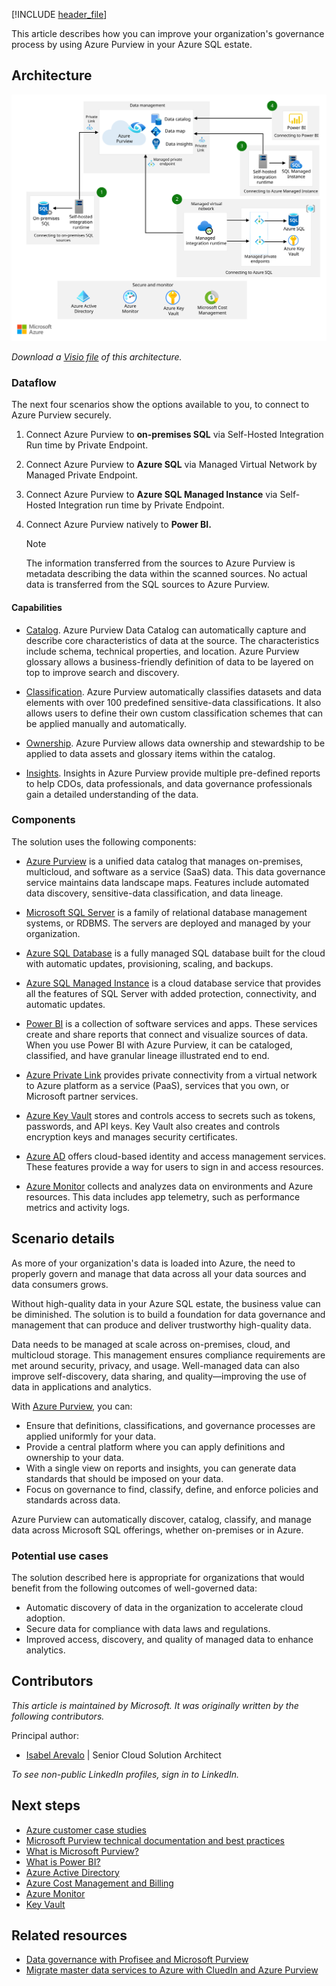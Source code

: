 [!INCLUDE [header_file](../../../includes/sol-idea-header.md)]

This article describes how you can improve your organization's governance process by using Azure Purview in your Azure SQL estate.

## Architecture

[![Architecture diagram shows how Azure Purview scans and classifies data and data lake storage.](../media/azure-purview-sql-estate-architecture.svg)](../media/azure-purview-sql-estate-architecture.svg#lightbox)

*Download a [Visio file](https://arch-center.azureedge.net/azure-purview-sql-estate-architecture.vsdx) of this architecture.*

### Dataflow

The next four scenarios show the options available to you, to connect to Azure Purview securely.

1. Connect Azure Purview to **on-premises SQL** via Self-Hosted Integration Run time by Private Endpoint.

1. Connect Azure Purview to **Azure SQL** via Managed Virtual Network by Managed Private Endpoint.

1. Connect Azure Purview to **Azure SQL Managed Instance** via Self-Hosted Integration run time by Private Endpoint.

1. Connect Azure Purview natively to **Power BI.**

    > [!NOTE]
    > The information transferred from the sources to Azure Purview is metadata describing the data within the scanned sources. No actual data is transferred from the SQL sources to Azure Purview.
    >

#### Capabilities

- [Catalog](/azure/purview/overview#data-catalog). Azure Purview Data Catalog can automatically capture and describe core characteristics of data at the source. The characteristics include schema, technical properties, and location. Azure Purview glossary allows a business-friendly definition of data to be layered on top to improve search and discovery.

- [Classification](/azure/purview/concept-best-practices-classification). Azure Purview automatically classifies datasets and data elements with over 100 predefined sensitive-data classifications. It also allows users to define their own custom classification schemes that can be applied manually and automatically.

- [Ownership](/azure/purview/quickstart-create-collection). Azure Purview allows data ownership and stewardship to be applied to data assets and glossary items within the catalog.

- [Insights](/azure/purview/concept-insights). Insights in Azure Purview provide multiple pre-defined reports to help CDOs, data professionals, and data governance professionals gain a detailed understanding of the data.

### Components

The solution uses the following components:

- [Azure Purview](https://azure.microsoft.com/services/purview) is a unified data catalog that manages on-premises, multicloud, and software as a service (SaaS) data. This data governance service maintains  data landscape maps. Features include automated data discovery, sensitive-data classification, and data lineage.

- [Microsoft SQL Server](/sql) is a family of relational database management systems, or RDBMS. The servers are deployed and managed by your organization.

- [Azure SQL Database](https://azure.microsoft.com/products/azure-sql/database) is a fully managed SQL database built for the cloud with automatic updates, provisioning, scaling, and backups.

- [Azure SQL Managed Instance](https://azure.microsoft.com/products/azure-sql/managed-instance) is a cloud database service that provides all the features of SQL Server with added protection, connectivity, and automatic updates.

- [Power BI](https://powerbi.microsoft.com/what-is-power-bi) is a collection of software services and apps. These services create and share reports that connect and visualize sources of data. When you use Power BI with Azure Purview, it can be cataloged, classified, and have granular lineage illustrated end to end.

- [Azure Private Link](https://azure.microsoft.com/services/private-link) provides private connectivity from a virtual network to Azure platform as a service (PaaS), services that you own, or Microsoft partner services.

- [Azure Key Vault](https://azure.microsoft.com/services/key-vault) stores and controls access to secrets such as tokens, passwords, and API keys. Key Vault also creates and controls encryption keys and manages security certificates.

- [Azure AD](https://azure.microsoft.com/services/active-directory) offers cloud-based identity and access management services. These features provide a way for users to sign in and access resources.

- [Azure Monitor](https://azure.microsoft.com/services/monitor) collects and analyzes data on environments and Azure resources. This data includes app telemetry, such as performance metrics and activity logs.

## Scenario details

As more of your organization's data is loaded into Azure, the need to properly govern and manage that data across all your data sources and data consumers grows.

Without high-quality data in your Azure SQL estate, the business value can be diminished. The solution is to build a foundation for data governance and management that can produce and deliver trustworthy high-quality data.

Data needs to be managed at scale across on-premises, cloud, and multicloud storage. This management ensures compliance requirements are met around security, privacy, and usage. Well-managed data can also improve self-discovery, data sharing, and quality—improving the use of data in applications and analytics.

With [Azure Purview](/azure/purview/overview), you can:

- Ensure that definitions, classifications, and governance processes are applied uniformly for your data.
- Provide a central platform where you can apply definitions and ownership to your data.
- With a single view on reports and insights, you can generate data standards that should be imposed on your data.
- Focus on governance to find, classify, define, and enforce policies and standards across data.

Azure Purview can automatically discover, catalog, classify, and manage data across Microsoft SQL offerings, whether on-premises or in Azure. 

### Potential use cases

The solution described here is appropriate for organizations that would benefit from the following outcomes of well-governed data:

- Automatic discovery of data in the organization to accelerate cloud adoption.
- Secure data for compliance with data laws and regulations.
- Improved access, discovery, and quality of managed data to enhance analytics.

## Contributors

*This article is maintained by Microsoft. It was originally written by the following contributors.*

Principal author:

 * [Isabel Arevalo](https://www.linkedin.com/in/isabel-arevalo-she-her-b24bb162) | Senior Cloud Solution Architect

*To see non-public LinkedIn profiles, sign in to LinkedIn.*

## Next steps

- [Azure customer case studies](https://customers.microsoft.com/en-us/search?sq=%22Azure%20Purview%22&ff=&p=0&so=story_publish_date%20desc)
- [Microsoft Purview technical documentation and best practices](/azure/purview/concept-best-practices-accounts)
- [What is Microsoft Purview?](/azure/purview/overview)
- [What is Power BI?](https://powerbi.microsoft.com/what-is-power-bi)
- [Azure Active Directory](https://azure.microsoft.com/services/active-directory)
- [Azure Cost Management and Billing](https://azure.microsoft.com/services/cost-management)
- [Azure Monitor](https://azure.microsoft.com/services/monitor)
- [Key Vault](https://azure.microsoft.com/services/key-vault)

## Related resources

- [Data governance with Profisee and Microsoft Purview](/azure/architecture/reference-architectures/data/profisee-master-data-management-purview)
- [Migrate master data services to Azure with CluedIn and Azure Purview](/azure/architecture/reference-architectures/data/migrate-master-data-services-with-cluedin)
